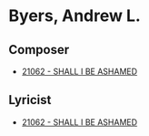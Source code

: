 # Byers, Andrew L.

## Composer

- [21062 - SHALL I BE ASHAMED](/hymns/21062.md)

## Lyricist

- [21062 - SHALL I BE ASHAMED](/hymns/21062.md)


